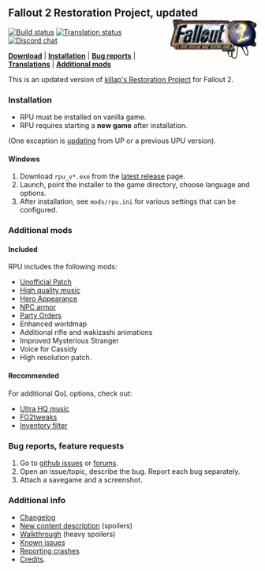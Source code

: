 ## Fallout 2 Restoration Project, updated <a href="#"><img align="right" src="extra/bin/fallout2_logo.png" width="35%" alt="Fallout 2 logo"/></a>

[![Build status](https://github.com/BGforgeNet/Fallout2_Restoration_Project/workflows/build/badge.svg)](https://github.com/BGforgeNet/Fallout2_Restoration_Project/actions?query=workflow%3Abuild)
[![Translation status](https://tra.bgforge.net/widgets/fallout/-/rp/svg-badge.svg)](https://tra.bgforge.net/projects/fallout/rp/)
[![Discord chat](https://img.shields.io/discord/420268540700917760?logo=discord)](https://discord.gg/4Yqfggm)

[__Download__](https://github.com/BGforgeNet/Fallout2_Restoration_Project/releases/latest)
| [__Installation__](#installation)
| [__Bug reports__](#bug-reports-feature-requests)
| [__Translations__](docs/translations.md)
| [__Additional mods__](#additional-mods)

This is an updated version of [killap's Restoration Project](http://killap.net/) for Fallout 2.

### Installation
- RPU must be installed on vanilla game.
- RPU requires starting a **new game** after installation.

(One exception is [updating](docs/update.md) from UP or a previous UPU version).

#### Windows
1. Download `rpu_v*.exe` from the [latest release](https://github.com/BGforgeNet/Fallout2_Restoration_Project/releases/latest) page.
1. Launch, point the installer to the game directory, choose language and options.
1. After installation, see `mods/rpu.ini` for various settings that can be configured.

### Additional mods
#### Included
RPU includes the following mods:
- [Unofficial Patch](https://github.com/BGforgeNet/Fallout2_Unofficial_Patch)
- [High quality music](https://github.com/BGforgeNet/Fallout2-HQ-music)
- [Hero Appearance](https://github.com/BGforgeNet/Fallout2_Hero_Appearance)
- [NPC armor](https://github.com/BGforgeNet/Fallout2_NPC_Armor)
- [Party Orders](https://github.com/BGforgeNet/Fallout2_Party_Orders)
- Enhanced worldmap
- Additional rifle and wakizashi animations
- Improved Mysterious Stranger
- Voice for Cassidy
- High resolution patch.

#### Recommended
For additional QoL options, check out:
- [Ultra HQ music](https://github.com/BGforgeNet/Fallout2-HQ-music)
- [FO2tweaks](https://github.com/BGforgeNet/FO2tweaks)
- [Inventory filter](https://nma-fallout.com/threads/inventory-filter.214445/)

### Bug reports, feature requests
1. Go to [github issues](https://github.com/Fallout2_Restoration_Project/issues) or [forums](https://forums.bgforge.net/viewforum.php?f=39).
2. Open an issue/topic, describe the bug. Report each bug separately.
3. Attach a savegame and a screenshot.

### Additional info
- [Changelog](docs/changelog.md)
- [New content description](rp-new_content.txt) (spoilers)
- [Walkthrough](http://hem.bredband.net/darek1/f2rp_wt.htm) (heavy spoilers)
- [Known issues](docs/known.md)
- [Reporting crashes](https://github.com/BGforgeNet/Fallout2_Unofficial_Patch/blob/master/docs/crash.md)
- [Credits](docs/credits.md).
